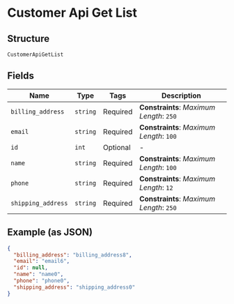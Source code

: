 
# Customer Api Get List

## Structure

`CustomerApiGetList`

## Fields

| Name | Type | Tags | Description |
|  --- | --- | --- | --- |
| `billing_address` | `string` | Required | **Constraints**: *Maximum Length*: `250` |
| `email` | `string` | Required | **Constraints**: *Maximum Length*: `100` |
| `id` | `int` | Optional | - |
| `name` | `string` | Required | **Constraints**: *Maximum Length*: `100` |
| `phone` | `string` | Required | **Constraints**: *Maximum Length*: `12` |
| `shipping_address` | `string` | Required | **Constraints**: *Maximum Length*: `250` |

## Example (as JSON)

```json
{
  "billing_address": "billing_address8",
  "email": "email6",
  "id": null,
  "name": "name0",
  "phone": "phone0",
  "shipping_address": "shipping_address0"
}
```

